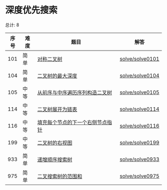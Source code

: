 # 深度优先搜索

<!--- table -->

总计: 8

| 序号 | 难度 | 题目                                                                                                                          | 解答                                  |
| ---- | ---- | ----------------------------------------------------------------------------------------------------------------------------- | ------------------------------------- |
| 101  | 简单 | [对称二叉树](https://leetcode-cn.com/problems/symmetric-tree/)                                                                | [solve/solve0101](../solve/solve0101) |
| 104  | 简单 | [二叉树的最大深度](https://leetcode-cn.com/problems/maximum-depth-of-binary-tree/)                                            | [solve/solve0104](../solve/solve0104) |
| 105  | 中等 | [从前序与中序遍历序列构造二叉树](https://leetcode-cn.com/problems/construct-binary-tree-from-preorder-and-inorder-traversal/) | [solve/solve0105](../solve/solve0105) |
| 114  | 中等 | [二叉树展开为链表](https://leetcode-cn.com/problems/flatten-binary-tree-to-linked-list/)                                      | [solve/solve0114](../solve/solve0114) |
| 116  | 中等 | [填充每个节点的下一个右侧节点指针](https://leetcode-cn.com/problems/populating-next-right-pointers-in-each-node/)             | [solve/solve0116](../solve/solve0116) |
| 199  | 中等 | [二叉树的右视图](https://leetcode-cn.com/problems/binary-tree-right-side-view/)                                               | [solve/solve0199](../solve/solve0199) |
| 933  | 简单 | [递增顺序搜索树](https://leetcode-cn.com/problems/increasing-order-search-tree/)                                              | [solve/solve0933](../solve/solve0933) |
| 975  | 简单 | [二叉搜索树的范围和](https://leetcode-cn.com/problems/range-sum-of-bst/)                                                      | [solve/solve0975](../solve/solve0975) |
